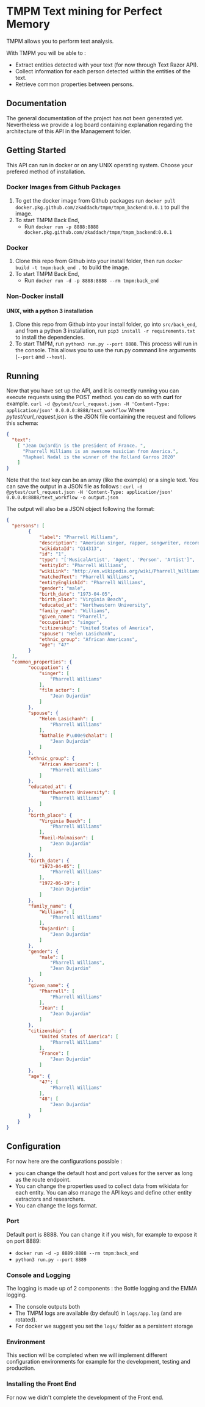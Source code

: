 # TMPM Text mining for Perfect Memory 
TMPM allows you to perform text analysis. 

With TMPM you will be able to : 
* Extract entities detected with your text (for now through Text Razor API).
* Collect information for each person detected within the entities of the text.
* Retrieve common properties between persons. 

## Documentation
The general documentation of the project has not been generated yet. 
Nevertheless we provide a log board containing explanation regarding the architecture of this API in the Management folder.  

## Getting Started
This API can run in docker or on any UNIX operating system. Choose your prefered method of installation.

### Docker Images from Github Packages

1. To get the docker image from Github packages run `docker pull docker.pkg.github.com/zkaddach/tmpm/tmpm_backend:0.0.1` to pull the image.
2. To start TMPM Back End,
    * Run `docker run -p 8888:8888 docker.pkg.github.com/zkaddach/tmpm/tmpm_backend:0.0.1`

### Docker
1. Clone this repo from Github into your install folder, then run `docker build -t tmpm:back_end .` to build the image.
2. To start TMPM Back End,
    * Run `docker run -d -p 8888:8888 --rm tmpm:back_end`

### Non-Docker install 

#### UNIX, with a python 3 installation 
1. Clone this repo from Github into your install folder, go into `src/back_end`, and from a python 3 installation, run `pip3 install -r requirements.txt` to install the dependencies.
2. To start TMPM, run `python3 run.py --port 8888`. This process will run in the console. This allows you to use the run.py command line arguments (`--port` and `--host`).

## Running
Now that you have set up the API, and it is correctly running you can execute requests using the POST method. 
you can do so with **curl** for example. 
`curl -d @pytest/curl_request.json -H 'Content-Type: application/json' 0.0.0.0:8888/text_workflow`
Where *pytest/curl_request.json* is the JSON file containing the request and follows this schema: 

```json
{
  "text":
    [ "Jean Dujardin is the president of France. ",
      "Pharrell Williams is an awesome musician from America.",
      "Raphael Nadal is the winner of the Rolland Garros 2020"
    ]
}
```

Note that the *text* key can be an array (like the example) or a single text. 
You can save the output in a JSON file as follows : 
`curl -d @pytest/curl_request.json -H 'Content-Type: application/json' 0.0.0.0:8888/text_workflow -o output.json`

The output will also be a JSON object following the format: 
```json
{
  "persons": [
        {
            "label": "Pharrell Williams",
            "description": "American singer, rapper, songwriter, record producer, fashion designer, and entrepreneur",
            "wikidataId": "Q14313",
            "id": "1",
            "type": "['MusicalArtist', 'Agent', 'Person', 'Artist']",
            "entityId": "Pharrell Williams",
            "wikiLink": "http://en.wikipedia.org/wiki/Pharrell_Williams",
            "matchedText": "Pharrell Williams",
            "entityEnglishId": "Pharrell Williams",
            "gender": "male",
            "birth_date": "1973-04-05",
            "birth_place": "Virginia Beach",
            "educated_at": "Northwestern University",
            "family_name": "Williams",
            "given_name": "Pharrell",
            "occupation": "singer",
            "citizenship": "United States of America",
            "spouse": "Helen Lasichanh",
            "ethnic_group": "African Americans",
            "age": "47"
        }
  ],
  "common_properties": {
        "occupation": {
            "singer": [
                "Pharrell Williams"
            ],
            "film actor": [
                "Jean Dujardin"
            ]
        },
        "spouse": {
            "Helen Lasichanh": [
                "Pharrell Williams"
            ],
            "Nathalie P\u00e9chalat": [
                "Jean Dujardin"
            ]
        },
        "ethnic_group": {
            "African Americans": [
                "Pharrell Williams"
            ]
        },
        "educated_at": {
            "Northwestern University": [
                "Pharrell Williams"
            ]
        },
        "birth_place": {
            "Virginia Beach": [
                "Pharrell Williams"
            ],
            "Rueil-Malmaison": [
                "Jean Dujardin"
            ]
        },
        "birth_date": {
            "1973-04-05": [
                "Pharrell Williams"
            ],
            "1972-06-19": [
                "Jean Dujardin"
            ]
        },
        "family_name": {
            "Williams": [
                "Pharrell Williams"
            ],
            "Dujardin": [
                "Jean Dujardin"
            ]
        },
        "gender": {
            "male": [
                "Pharrell Williams",
                "Jean Dujardin"
            ]
        },
        "given_name": {
            "Pharrell": [
                "Pharrell Williams"
            ],
            "Jean": [
                "Jean Dujardin"
            ]
        },
        "citizenship": {
            "United States of America": [
                "Pharrell Williams"
            ],
            "France": [
                "Jean Dujardin"
            ]
        },
        "age": {
            "47": [
                "Pharrell Williams"
            ],
            "48": [
                "Jean Dujardin"
            ]
        }
    }
}
```

## Configuration
For now here are the configurations possible : 
* you can change the default host and port values for the server as long as the route endpoint. 
* You can change the properties used to collect data from wikidata for each entity. You can also manage the API keys and define other entity extractors and researchers.
* You can change the logs format. 

### Port
Default port is 8888. You can change it if you wish, for example to expose it on port 8889:

* `docker run -d -p 8889:8888 --rm tmpm:back_end`
* `python3 run.py --port 8889`

### Console and Logging

The logging is made up of 2 components : the Bottle logging and the EMMA logging.

* The console outputs both
* The TMPM logs are available (by default) in `logs/app.log` (and are rotated).
* For docker we suggest you set the `logs/` folder as a persistent storage



### Environment
This section will be completed when we will implement different configuration 
environments for example for the development, testing and production. 

### Installing the Front End
For now we didn't complete the development of the Front end. 